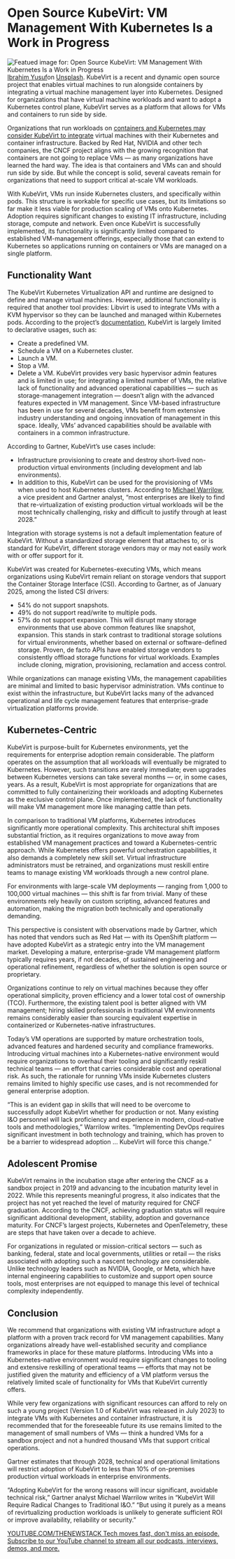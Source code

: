 # Open Source KubeVirt: VM Management With Kubernetes Is a Work in Progress
![Featued image for: Open Source KubeVirt: VM Management With Kubernetes Is a Work in Progress](https://cdn.thenewstack.io/media/2025/05/83e0f057-ibrahim-yusuf-vwjtyrfe_rw-unsplash-1024x683.jpg)
[Ibrahim Yusuf](https://unsplash.com/@its_ibrahim?utm_content=creditCopyText&utm_medium=referral&utm_source=unsplash)on
[Unsplash](https://unsplash.com/photos/a-man-sitting-in-front-of-a-laptop-computer-vWJtYRfE_rw?utm_content=creditCopyText&utm_medium=referral&utm_source=unsplash).
KubeVirt is a recent and dynamic open source project that enables virtual machines to run alongside containers by integrating a virtual machine management layer into Kubernetes. Designed for organizations that have virtual machine workloads and want to adopt a Kubernetes control plane, KubeVirt serves as a platform that allows for VMs and containers to run side by side.

Organizations that run workloads on [containers and Kubernetes may consider KubeVirt to integrate](https://thenewstack.io/the-impact-of-containerization-on-apm-strategies/) virtual machines with their Kubernetes and container infrastructure. Backed by Red Hat, NVIDIA and other tech companies, the CNCF project aligns with the growing recognition that containers are not going to replace VMs — as many organizations have learned the hard way. The idea is that containers and VMs can and should run side by side. But while the concept is solid, several caveats remain for organizations that need to support critical at-scale VM workloads.

With KubeVirt, VMs run inside Kubernetes clusters, and specifically within pods. This structure is workable for specific use cases, but its limitations so far make it less viable for production scaling of VMs onto Kubernetes. Adoption requires significant changes to existing IT infrastructure, including storage, compute and network. Even once KubeVirt is successfully implemented, its functionality is significantly limited compared to established VM-management offerings, especially those that can extend to Kubernetes so applications running on containers or VMs are managed on a single platform.

## Functionality Want
The KubeVirt Kubernetes Virtualization API and runtime are designed to define and manage virtual machines. However, additional functionality is required that another tool provides: Libvirt is used to integrate VMs with a KVM hypervisor so they can be launched and managed within Kubernetes pods. According to the project’s [documentation](https://github.com/kubevirt/kubevirt?tab=readme-ov-file), KubeVirt is largely limited to declarative usages, such as:

- Create a predefined VM.
- Schedule a VM on a Kubernetes cluster.
- Launch a VM.
- Stop a VM.
- Delete a VM.
KubeVirt provides very basic hypervisor admin features and is limited in use; for integrating a limited number of VMs, the relative lack of functionality and advanced operational capabilities — such as storage-management integration — doesn’t align with the advanced features expected in VM management. Since VM-based infrastructure has been in use for several decades, VMs benefit from extensive industry understanding and ongoing innovation of management in this space. Ideally, VMs’ advanced capabilities should be available with containers in a common infrastructure.

According to Gartner, KubeVirt’s use cases include:

- Infrastructure provisioning to create and destroy short-lived non-production virtual environments (including development and lab environments).
- In addition to this, KubeVirt can be used for the provisioning of VMs when used to host Kubernetes clusters.
According to [Michael Warrilow](https://www.gartner.com/en/experts/michael-warrilow), a vice president and Gartner analyst, “most enterprises are likely to find that re-virtualization of existing production virtual workloads will be the most technically challenging, risky and difficult to justify through at least 2028.”

Integration with storage systems is not a default implementation feature of KubeVirt. Without a standardized storage element that attaches to, or is standard for KubeVirt, different storage vendors may or may not easily work with or offer support for it.

KubeVirt was created for Kubernetes-executing VMs, which means organizations using KubeVirt remain reliant on storage vendors that support the Container Storage Interface (CSI). According to Gartner, as of January 2025, among the listed CSI drivers:

- 54% do not support snapshots.
- 49% do not support read/write to multiple pods.
- 57% do not support expansion.
This will disrupt many storage environments that use above common features like snapshot, expansion. This stands in stark contrast to traditional storage solutions for virtual environments, whether based on external or software-defined storage. Proven, de facto APIs have enabled storage vendors to consistently offload storage functions for virtual workloads. Examples include cloning, migration, provisioning, reclamation and access control.

While organizations can manage existing VMs, the management capabilities are minimal and limited to basic hypervisor administration. VMs continue to exist within the infrastructure, but KubeVirt lacks many of the advanced operational and life cycle management features that enterprise-grade virtualization platforms provide.

## Kubernetes-Centric
KubeVirt is purpose-built for Kubernetes environments, yet the requirements for enterprise adoption remain considerable. The platform operates on the assumption that all workloads will eventually be migrated to Kubernetes. However, such transitions are rarely immediate; even upgrades between Kubernetes versions can take several months — or, in some cases, years. As a result, KubeVirt is most appropriate for organizations that are committed to fully containerizing their workloads and adopting Kubernetes as the exclusive control plane. Once implemented, the lack of functionality will make VM management more like managing cattle than pets.

In comparison to traditional VM platforms, Kubernetes introduces significantly more operational complexity. This architectural shift imposes substantial friction, as it requires organizations to move away from established VM management practices and toward a Kubernetes-centric approach. While Kubernetes offers powerful orchestration capabilities, it also demands a completely new skill set. Virtual infrastructure administrators must be retrained, and organizations must reskill entire teams to manage existing VM workloads through a new control plane.

For environments with large-scale VM deployments — ranging from 1,000 to 100,000 virtual machines — this shift is far from trivial. Many of these environments rely heavily on custom scripting, advanced features and automation, making the migration both technically and operationally demanding.

This perspective is consistent with observations made by Gartner, which has noted that vendors such as Red Hat — with its OpenShift platform — have adopted KubeVirt as a strategic entry into the VM management market. Developing a mature, enterprise-grade VM management platform typically requires years, if not decades, of sustained engineering and operational refinement, regardless of whether the solution is open source or proprietary.

Organizations continue to rely on virtual machines because they offer operational simplicity, proven efficiency and a lower total cost of ownership (TCO). Furthermore, the existing talent pool is better aligned with VM management; hiring skilled professionals in traditional VM environments remains considerably easier than sourcing equivalent expertise in containerized or Kubernetes-native infrastructures.

Today’s VM operations are supported by mature orchestration tools, advanced features and hardened security and compliance frameworks. Introducing virtual machines into a Kubernetes-native environment would require organizations to overhaul their tooling and significantly reskill technical teams — an effort that carries considerable cost and operational risk. As such, the rationale for running VMs inside Kubernetes clusters remains limited to highly specific use cases, and is not recommended for general enterprise adoption.

“This is an evident gap in skills that will need to be overcome to successfully adopt KubeVirt whether for production or not. Many existing I&O personnel will lack proficiency and experience in modern, cloud-native tools and methodologies,” Warrilow writes. “Implementing DevOps requires significant investment in both technology and training, which has proven to be a barrier to widespread adoption … KubeVirt will force this change.”

## Adolescent Promise
KubeVirt remains in the incubation stage after entering the CNCF as a sandbox project in 2019 and advancing to the incubation maturity level in 2022. While this represents meaningful progress, it also indicates that the project has not yet reached the level of maturity required for CNCF graduation. According to the CNCF, achieving graduation status will require significant additional development, stability, adoption and governance maturity. For CNCF’s largest projects, Kubernetes and OpenTelemetry, these are steps that have taken over a decade to achieve.

For organizations in regulated or mission-critical sectors — such as banking, federal, state and local governments, utilities or retail — the risks associated with adopting such a nascent technology are considerable. Unlike technology leaders such as NVIDIA, Google, or Meta, which have internal engineering capabilities to customize and support open source tools, most enterprises are not equipped to manage this level of technical complexity independently.

## Conclusion
We recommend that organizations with existing VM infrastructure adopt a platform with a proven track record for VM management capabilities. Many organizations already have well-established security and compliance frameworks in place for these mature platforms. Introducing VMs into a Kubernetes-native environment would require significant changes to tooling and extensive reskilling of operational teams — efforts that may not be justified given the maturity and efficiency of a VM platform versus the relatively limited scale of functionality for VMs that KubeVirt currently offers.

While very few organizations with significant resources can afford to rely on such a young project (Version 1.0 of KubeVirt was released in July 2023) to integrate VMs with Kubernetes and container infrastructure, it is recommended that for the foreseeable future its use remains limited to the management of small numbers of VMs — think a hundred VMs for a sandbox project and not a hundred thousand VMs that support critical operations.

Gartner estimates that through 2028, technical and operational limitations will restrict adoption of KubeVirt to less than 10% of on-premises production virtual workloads in enterprise environments.

“Adopting KubeVirt for the wrong reasons will incur significant, avoidable technical risk,” Gartner analyst Michael Warrilow writes in “KubeVirt Will Require Radical Changes to Traditional I&O.” “But using it purely as a means of revirtualizing production workloads is unlikely to generate sufficient ROI or improve availability, reliability or security.”

[
YOUTUBE.COM/THENEWSTACK
Tech moves fast, don't miss an episode. Subscribe to our YouTube
channel to stream all our podcasts, interviews, demos, and more.
](https://youtube.com/thenewstack?sub_confirmation=1)